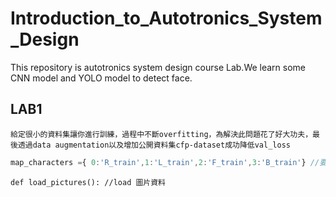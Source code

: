 # Introduction_to_Autotronics_System_Design
This repository is autotronics system design course Lab.We learn some CNN model and YOLO model to detect face.
## LAB1
`給定很小的資料集讓你進行訓練，過程中不斷overfitting，為解決此問題花了好大功夫，最後透過data augmentation以及增加公開資料集cfp-dataset成功降低val_loss`
```js
map_characters ={ 0:'R_train',1:'L_train',2:'F_train',3:'B_train'} //要分類成右邊、左邊、正面、背面
```
`def load_pictures(): //load 圖片資料`
